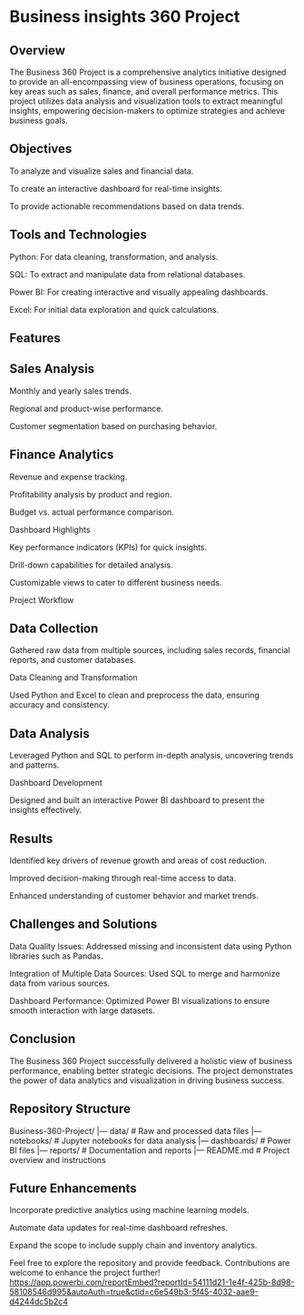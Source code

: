 

# Business insights 360 Project

## Overview

The Business 360 Project is a comprehensive analytics initiative designed to provide an all-encompassing view of business operations, focusing on key areas such as sales, finance, and overall performance metrics. This project utilizes data analysis and visualization tools to extract meaningful insights, empowering decision-makers to optimize strategies and achieve business goals.

## Objectives

To analyze and visualize sales and financial data.

To create an interactive dashboard for real-time insights.

To provide actionable recommendations based on data trends.

## Tools and Technologies

Python: For data cleaning, transformation, and analysis.

SQL: To extract and manipulate data from relational databases.

Power BI: For creating interactive and visually appealing dashboards.

Excel: For initial data exploration and quick calculations.

## Features

## Sales Analysis

Monthly and yearly sales trends.

Regional and product-wise performance.

Customer segmentation based on purchasing behavior.

## Finance Analytics

Revenue and expense tracking.

Profitability analysis by product and region.

Budget vs. actual performance comparison.

Dashboard Highlights

Key performance indicators (KPIs) for quick insights.

Drill-down capabilities for detailed analysis.

Customizable views to cater to different business needs.

Project Workflow

## Data Collection

Gathered raw data from multiple sources, including sales records, financial reports, and customer databases.

Data Cleaning and Transformation

Used Python and Excel to clean and preprocess the data, ensuring accuracy and consistency.

## Data Analysis

Leveraged Python and SQL to perform in-depth analysis, uncovering trends and patterns.

Dashboard Development

Designed and built an interactive Power BI dashboard to present the insights effectively.

## Results

Identified key drivers of revenue growth and areas of cost reduction.

Improved decision-making through real-time access to data.

Enhanced understanding of customer behavior and market trends.

## Challenges and Solutions

Data Quality Issues: Addressed missing and inconsistent data using Python libraries such as Pandas.

Integration of Multiple Data Sources: Used SQL to merge and harmonize data from various sources.

Dashboard Performance: Optimized Power BI visualizations to ensure smooth interaction with large datasets.

## Conclusion

The Business 360 Project successfully delivered a holistic view of business performance, enabling better strategic decisions. The project demonstrates the power of data analytics and visualization in driving business success.

## Repository Structure

Business-360-Project/
|— data/               # Raw and processed data files
|— notebooks/          # Jupyter notebooks for data analysis
|— dashboards/         # Power BI files
|— reports/            # Documentation and reports
|— README.md           # Project overview and instructions

## Future Enhancements

Incorporate predictive analytics using machine learning models.

Automate data updates for real-time dashboard refreshes.

Expand the scope to include supply chain and inventory analytics.

Feel free to explore the repository and provide feedback. Contributions are welcome to enhance the project further!
https://app.powerbi.com/reportEmbed?reportId=54111d21-1e4f-425b-8d98-58108546d995&autoAuth=true&ctid=c6e549b3-5f45-4032-aae9-d4244dc5b2c4

